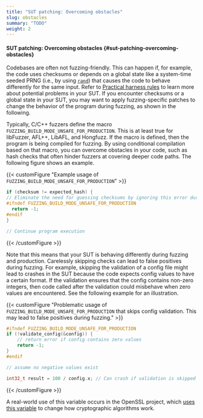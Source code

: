 ```yaml
---
title: "SUT patching: Overcoming obstacles"
slug: obstacles
summary: "TODO"
weight: 2
---
```


#### SUT patching: Overcoming obstacles {#sut-patching-overcoming-obstacles}

Codebases are often not fuzzing-friendly. This can happen if, for example, the code uses checksums or depends on a global state like a system-time seeded PRNG (i.e., by using [`rand`](https://linux.die.net/man/3/rand)) that causes the code to behave differently for the same input. Refer to [Practical harness rules](#practical-harness-rules) to learn more about potential problems in your SUT. If you encounter checksums or a global state in your SUT, you may want to apply fuzzing-specific patches to change the behavior of the program during fuzzing, as shown in the following. 

Typically, C/C++ fuzzers define the macro `FUZZING_BUILD_MODE_UNSAFE_FOR_PRODUCTION`. This is at least true for libFuzzer, AFL++, LibAFL, and Hongfuzz. If the macro is defined, then the program is being compiled for fuzzing. By using conditional compilation based on that macro, you can overcome obstacles in your code, such as hash checks that often hinder fuzzers at covering deeper code paths. The following figure shows an example.




{{< customFigure "Example usage of `FUZZING_BUILD_MODE_UNSAFE_FOR_PRODUCTION`" >}}
```C++
if (checksum != expected_hash) {
// Eliminate the need for guessing checksums by ignoring this error during fuzzing
#ifndef FUZZING_BUILD_MODE_UNSAFE_FOR_PRODUCTION
  return -1;
#endif
}

// Continue program execution
```
{{< /customFigure >}}


Note that this means that your SUT is behaving differently during fuzzing and production. Carelessly skipping checks can lead to false positives during fuzzing. For example, skipping the validation of a config file might lead to crashes in the SUT because the code expects config values to have a certain format. If the validation ensures that the config contains non-zero integers, then code called after the validation could misbehave when zero values are encountered. See the following example for an illustration.



{{< customFigure "Problematic usage of `FUZZING_BUILD_MODE_UNSAFE_FOR_PRODUCTION` that skips config validation. This may lead to false positives during fuzzing." >}}
```C++
#ifndef FUZZING_BUILD_MODE_UNSAFE_FOR_PRODUCTION
if (!validate_config(&config)) {
    // return error if config contains zero values
    return -1;
}
#endif

// assume no negative values exist

int32_t result = 100 / config.x; // Can crash if validation is skipped
```
{{< /customFigure >}}

A real-world use of this variable occurs in the OpenSSL project, which [uses this variable](https://github.com/openssl/openssl/blob/afb19f07aecc84998eeea56c4d65f5e0499abb5a/crypto/cmp/cmp_vfy.c#L665-L678) to change how cryptographic algorithms work.
